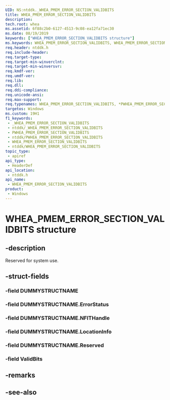 ```yaml
---
UID: NS:ntddk._WHEA_PMEM_ERROR_SECTION_VALIDBITS
title: WHEA_PMEM_ERROR_SECTION_VALIDBITS
description: 
tech.root: whea
ms.assetid: 6f88c2b0-6127-4513-9c08-ea12fa71ec30
ms.date: 08/19/2019
keywords: ["WHEA_PMEM_ERROR_SECTION_VALIDBITS structure"]
ms.keywords: WHEA_PMEM_ERROR_SECTION_VALIDBITS, WHEA_PMEM_ERROR_SECTION_VALIDBITS, *PWHEA_PMEM_ERROR_SECTION_VALIDBITS,
req.header: ntddk.h
req.include-header: 
req.target-type: 
req.target-min-winverclnt: 
req.target-min-winversvr: 
req.kmdf-ver: 
req.umdf-ver: 
req.lib: 
req.dll: 
req.ddi-compliance: 
req.unicode-ansi: 
req.max-support: 
req.typenames: WHEA_PMEM_ERROR_SECTION_VALIDBITS, *PWHEA_PMEM_ERROR_SECTION_VALIDBITS
targetos: Windows
ms.custom: 19H1
f1_keywords:
 - _WHEA_PMEM_ERROR_SECTION_VALIDBITS
 - ntddk/_WHEA_PMEM_ERROR_SECTION_VALIDBITS
 - PWHEA_PMEM_ERROR_SECTION_VALIDBITS
 - ntddk/PWHEA_PMEM_ERROR_SECTION_VALIDBITS
 - WHEA_PMEM_ERROR_SECTION_VALIDBITS
 - ntddk/WHEA_PMEM_ERROR_SECTION_VALIDBITS
topic_type:
 - apiref
api_type:
 - HeaderDef
api_location:
 - ntddk.h
api_name:
 - WHEA_PMEM_ERROR_SECTION_VALIDBITS
product:
 - Windows
---
```


# WHEA_PMEM_ERROR_SECTION_VALIDBITS structure


## -description

Reserved for system use.

## -struct-fields

### -field DUMMYSTRUCTNAME

### -field DUMMYSTRUCTNAME.ErrorStatus

### -field DUMMYSTRUCTNAME.NFITHandle

### -field DUMMYSTRUCTNAME.LocationInfo

### -field DUMMYSTRUCTNAME.Reserved

### -field ValidBits

## -remarks

## -see-also


